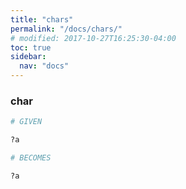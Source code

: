 ```yaml
---
title: "chars"
permalink: "/docs/chars/"
# modified: 2017-10-27T16:25:30-04:00
toc: true
sidebar:
  nav: "docs"
---
```

### char
```ruby
# GIVEN

?a

```
```ruby
# BECOMES

?a
```
